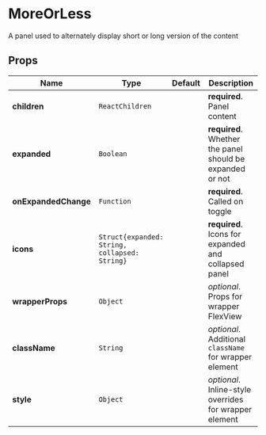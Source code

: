 # MoreOrLess

A panel used to alternately display short or long version of the content

## Props
|Name|Type|Default|Description|
|----|----|-------|-----------|
| **children** | <code>ReactChildren</code> |  | **required**. Panel content |
| **expanded** | <code>Boolean</code> |  | **required**. Whether the panel should be expanded or not |
| **onExpandedChange** | <code>Function</code> |  | **required**. Called on toggle |
| **icons** | <code>Struct{expanded: String, collapsed: String}</code> |  | **required**. Icons for expanded and collapsed panel |
| **wrapperProps** | <code>Object</code> |  | *optional*. Props for wrapper FlexView |
| **className** | <code>String</code> |  | *optional*. Additional `className` for wrapper element |
| **style** | <code>Object</code> |  | *optional*. Inline-style overrides for wrapper element |